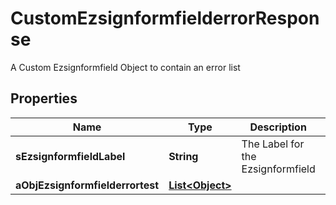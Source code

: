 

# CustomEzsignformfielderrorResponse

A Custom Ezsignformfield Object to contain an error list

## Properties

| Name | Type | Description | Notes |
|------------ | ------------- | ------------- | -------------|
|**sEzsignformfieldLabel** | **String** | The Label for the Ezsignformfield |  |
|**aObjEzsignformfielderrortest** | [**List&lt;Object&gt;**](Object.md) |  |  |



